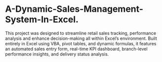 # A-Dynamic-Sales-Management-System-In-Excel.
This project was designed to streamline retail sales tracking, performance analysis and enhance decision-making all within Excel’s environment. Built entirely in Excel using VBA, pivot tables, and dynamic formulas, it features an automated sales entry form, real-time KPI dashboard, branch-level performance insights, and delivery status analysis. 
